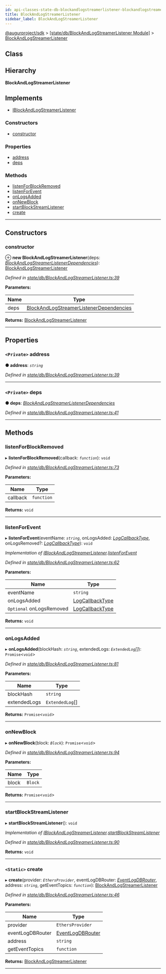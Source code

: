 ```yaml
---
id: api-classes-state-db-blockandlogstreamerlistener-blockandlogstreamerlistener
title: BlockAndLogStreamerListener
sidebar_label: BlockAndLogStreamerListener
---
```


[@augurproject/sdk](api-readme.md) > [[state/db/BlockAndLogStreamerListener Module]](api-modules-state-db-blockandlogstreamerlistener-module.md) > [BlockAndLogStreamerListener](api-classes-state-db-blockandlogstreamerlistener-blockandlogstreamerlistener.md)

## Class

## Hierarchy

**BlockAndLogStreamerListener**

## Implements

* [IBlockAndLogStreamerListener](api-interfaces-state-db-blockandlogstreamerlistener-iblockandlogstreamerlistener.md)

### Constructors

* [constructor](api-classes-state-db-blockandlogstreamerlistener-blockandlogstreamerlistener.md#constructor)

### Properties

* [address](api-classes-state-db-blockandlogstreamerlistener-blockandlogstreamerlistener.md#address)
* [deps](api-classes-state-db-blockandlogstreamerlistener-blockandlogstreamerlistener.md#deps)

### Methods

* [listenForBlockRemoved](api-classes-state-db-blockandlogstreamerlistener-blockandlogstreamerlistener.md#listenforblockremoved)
* [listenForEvent](api-classes-state-db-blockandlogstreamerlistener-blockandlogstreamerlistener.md#listenforevent)
* [onLogsAdded](api-classes-state-db-blockandlogstreamerlistener-blockandlogstreamerlistener.md#onlogsadded)
* [onNewBlock](api-classes-state-db-blockandlogstreamerlistener-blockandlogstreamerlistener.md#onnewblock)
* [startBlockStreamListener](api-classes-state-db-blockandlogstreamerlistener-blockandlogstreamerlistener.md#startblockstreamlistener)
* [create](api-classes-state-db-blockandlogstreamerlistener-blockandlogstreamerlistener.md#create)

---

## Constructors

<a id="constructor"></a>

###  constructor

⊕ **new BlockAndLogStreamerListener**(deps: *[BlockAndLogStreamerListenerDependencies](api-interfaces-state-db-blockandlogstreamerlistener-blockandlogstreamerlistenerdependencies.md)*): [BlockAndLogStreamerListener](api-classes-state-db-blockandlogstreamerlistener-blockandlogstreamerlistener.md)

*Defined in [state/db/BlockAndLogStreamerListener.ts:39](https://github.com/AugurProject/augur/blob/06e47ad207/packages/augur-sdk/src/state/db/BlockAndLogStreamerListener.ts#L39)*

**Parameters:**

| Name | Type |
| ------ | ------ |
| deps | [BlockAndLogStreamerListenerDependencies](api-interfaces-state-db-blockandlogstreamerlistener-blockandlogstreamerlistenerdependencies.md) |

**Returns:** [BlockAndLogStreamerListener](api-classes-state-db-blockandlogstreamerlistener-blockandlogstreamerlistener.md)

___

## Properties

<a id="address"></a>

### `<Private>` address

**● address**: *`string`*

*Defined in [state/db/BlockAndLogStreamerListener.ts:39](https://github.com/AugurProject/augur/blob/06e47ad207/packages/augur-sdk/src/state/db/BlockAndLogStreamerListener.ts#L39)*

___
<a id="deps"></a>

### `<Private>` deps

**● deps**: *[BlockAndLogStreamerListenerDependencies](api-interfaces-state-db-blockandlogstreamerlistener-blockandlogstreamerlistenerdependencies.md)*

*Defined in [state/db/BlockAndLogStreamerListener.ts:41](https://github.com/AugurProject/augur/blob/06e47ad207/packages/augur-sdk/src/state/db/BlockAndLogStreamerListener.ts#L41)*

___

## Methods

<a id="listenforblockremoved"></a>

###  listenForBlockRemoved

▸ **listenForBlockRemoved**(callback: *`function`*): `void`

*Defined in [state/db/BlockAndLogStreamerListener.ts:73](https://github.com/AugurProject/augur/blob/06e47ad207/packages/augur-sdk/src/state/db/BlockAndLogStreamerListener.ts#L73)*

**Parameters:**

| Name | Type |
| ------ | ------ |
| callback | `function` |

**Returns:** `void`

___
<a id="listenforevent"></a>

###  listenForEvent

▸ **listenForEvent**(eventName: *`string`*, onLogsAdded: *[LogCallbackType](api-modules-state-db-blockandlogstreamerlistener-module.md#logcallbacktype)*, onLogsRemoved?: *[LogCallbackType](api-modules-state-db-blockandlogstreamerlistener-module.md#logcallbacktype)*): `void`

*Implementation of [IBlockAndLogStreamerListener](api-interfaces-state-db-blockandlogstreamerlistener-iblockandlogstreamerlistener.md).[listenForEvent](api-interfaces-state-db-blockandlogstreamerlistener-iblockandlogstreamerlistener.md#listenforevent)*

*Defined in [state/db/BlockAndLogStreamerListener.ts:62](https://github.com/AugurProject/augur/blob/06e47ad207/packages/augur-sdk/src/state/db/BlockAndLogStreamerListener.ts#L62)*

**Parameters:**

| Name | Type |
| ------ | ------ |
| eventName | `string` |
| onLogsAdded | [LogCallbackType](api-modules-state-db-blockandlogstreamerlistener-module.md#logcallbacktype) |
| `Optional` onLogsRemoved | [LogCallbackType](api-modules-state-db-blockandlogstreamerlistener-module.md#logcallbacktype) |

**Returns:** `void`

___
<a id="onlogsadded"></a>

###  onLogsAdded

▸ **onLogsAdded**(blockHash: *`string`*, extendedLogs: *`ExtendedLog`[]*): `Promise`<`void`>

*Defined in [state/db/BlockAndLogStreamerListener.ts:81](https://github.com/AugurProject/augur/blob/06e47ad207/packages/augur-sdk/src/state/db/BlockAndLogStreamerListener.ts#L81)*

**Parameters:**

| Name | Type |
| ------ | ------ |
| blockHash | `string` |
| extendedLogs | `ExtendedLog`[] |

**Returns:** `Promise`<`void`>

___
<a id="onnewblock"></a>

###  onNewBlock

▸ **onNewBlock**(block: *`Block`*): `Promise`<`void`>

*Defined in [state/db/BlockAndLogStreamerListener.ts:94](https://github.com/AugurProject/augur/blob/06e47ad207/packages/augur-sdk/src/state/db/BlockAndLogStreamerListener.ts#L94)*

**Parameters:**

| Name | Type |
| ------ | ------ |
| block | `Block` |

**Returns:** `Promise`<`void`>

___
<a id="startblockstreamlistener"></a>

###  startBlockStreamListener

▸ **startBlockStreamListener**(): `void`

*Implementation of [IBlockAndLogStreamerListener](api-interfaces-state-db-blockandlogstreamerlistener-iblockandlogstreamerlistener.md).[startBlockStreamListener](api-interfaces-state-db-blockandlogstreamerlistener-iblockandlogstreamerlistener.md#startblockstreamlistener)*

*Defined in [state/db/BlockAndLogStreamerListener.ts:90](https://github.com/AugurProject/augur/blob/06e47ad207/packages/augur-sdk/src/state/db/BlockAndLogStreamerListener.ts#L90)*

**Returns:** `void`

___
<a id="create"></a>

### `<Static>` create

▸ **create**(provider: *`EthersProvider`*, eventLogDBRouter: *[EventLogDBRouter](api-classes-state-db-eventlogdbrouter-eventlogdbrouter.md)*, address: *`string`*, getEventTopics: *`function`*): [BlockAndLogStreamerListener](api-classes-state-db-blockandlogstreamerlistener-blockandlogstreamerlistener.md)

*Defined in [state/db/BlockAndLogStreamerListener.ts:46](https://github.com/AugurProject/augur/blob/06e47ad207/packages/augur-sdk/src/state/db/BlockAndLogStreamerListener.ts#L46)*

**Parameters:**

| Name | Type |
| ------ | ------ |
| provider | `EthersProvider` |
| eventLogDBRouter | [EventLogDBRouter](api-classes-state-db-eventlogdbrouter-eventlogdbrouter.md) |
| address | `string` |
| getEventTopics | `function` |

**Returns:** [BlockAndLogStreamerListener](api-classes-state-db-blockandlogstreamerlistener-blockandlogstreamerlistener.md)

___

